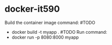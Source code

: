 # docker-it590
Build the container image command:
#TODO
- docker build -t myapp .
#TODO
Run command:
- docker run -p 8080:8000 myapp
